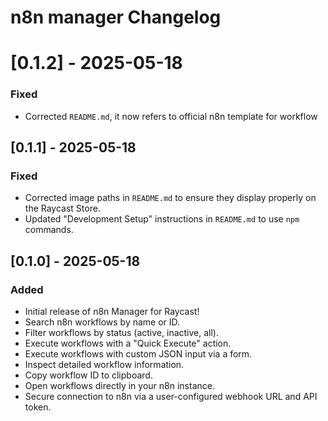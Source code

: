 # n8n manager Changelog

# [0.1.2] - 2025-05-18

### Fixed

- Corrected `README.md`, it now refers to official n8n template for workflow

## [0.1.1] - 2025-05-18

### Fixed

- Corrected image paths in `README.md` to ensure they display properly on the Raycast Store.
- Updated "Development Setup" instructions in `README.md` to use `npm` commands.

## [0.1.0] - 2025-05-18

### Added

- Initial release of n8n Manager for Raycast!
- Search n8n workflows by name or ID.
- Filter workflows by status (active, inactive, all).
- Execute workflows with a "Quick Execute" action.
- Execute workflows with custom JSON input via a form.
- Inspect detailed workflow information.
- Copy workflow ID to clipboard.
- Open workflows directly in your n8n instance.
- Secure connection to n8n via a user-configured webhook URL and API token.
